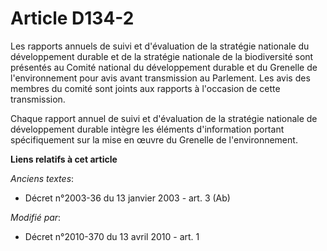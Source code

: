 # Article D134-2

Les rapports annuels de suivi et d'évaluation de la stratégie nationale du développement durable et de la stratégie nationale
de la biodiversité sont présentés au Comité national du développement durable et du Grenelle de l'environnement pour avis
avant transmission au Parlement. Les avis des membres du comité sont joints aux rapports à l'occasion de cette transmission.

Chaque rapport annuel de suivi et d'évaluation de la stratégie nationale de développement durable intègre les éléments
d'information portant spécifiquement sur la mise en œuvre du Grenelle de l'environnement.

**Liens relatifs à cet article**

_Anciens textes_:

  - Décret n°2003-36 du 13 janvier 2003 - art. 3 (Ab)

_Modifié par_:

  - Décret n°2010-370 du 13 avril 2010 - art. 1
